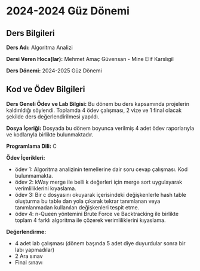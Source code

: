 # 2024-2024 Güz Dönemi

## Ders Bilgileri

**Ders Adı:** Algoritma Analizi

**Dersi Veren Hoca(lar):** Mehmet Amaç Güvensan - Mine Elif Karslıgil

**Ders Dönemi:** 2024-2025 Güz Dönemi

## Kod ve Ödev Bilgileri

**Ders Geneli Ödev ve Lab Bilgisi:** Bu dönem bu ders kapsamında projelerin kaldırıldığı söylendi. Toplamda 4 ödev çalışması, 2 vize ve 1 final olacak şekilde ders değerlendirilmesi yapıldı.

**Dosya İçeriği:** Dosyada bu dönem boyunca verilmiş 4 adet ödev raporlarıyla ve kodlarıyla birlikte bulunmaktadır.

**Programlama Dili:** C

**Ödev İçerikleri:**

- ödev 1: Algoritma analizinin temellerine dair soru cevap çalışması. Kod bulunmamakta.
- ödev 2: kWay merge ile belli k değerleri için merge sort uygulayarak verimliliklerini kıyaslama.
- ödev 3: Bir c dosyasını okuyarak içerisindeki değişkenlerle hash table oluşturma bu table dan yola çıkarak tekrar tanımlanan veya tanımlanmadan kullanılan değişkenleri tespit etme.
- ödev 4: n-Queen yöntemini Brute Force ve Backtracking ile birlikte toplam 4 farklı algoritma ile çözerek verimliliklerini kıyaslama.

**Değerlendirme:**

- 4 adet lab çalışması (dönem başında 5 adet diye duyurdular sonra bir labı yapmadılar)
- 2 Ara sınav
- Final sınavı
